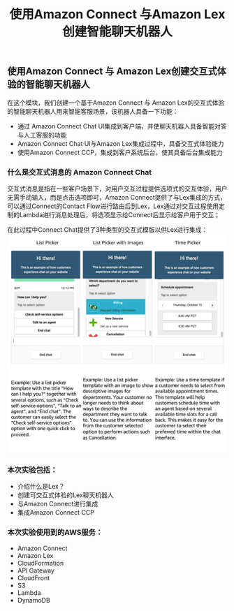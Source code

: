﻿---
title: "2. 使用Amazon Connect 与Amazon Lex创建智能聊天机器人"
chapter: false
weight: 20
tags:
  - advanced
---

## 使用Amazon Connect 与 Amazon Lex创建交互式体验的智能聊天机器人

在这个模块，我们创建一个基于Amazon Connect 与 Amazon Lex的交互式体验的智能聊天机器人用来智能客服场景，该机器人具备一下功能：
* 通过 Amazon Connect Chat UI集成到客户端，并使聊天机器人具备智能对答与人工客服的功能
* Amazon Connect Chat UI与Amazon Lex集成过程中，具备交互式体验能力
* 使用Amazon Connect CCP，集成到客户系统后台，使其具备后台集成能力

### 什么是交互式消息的 Amazon Connect Chat

交互式消息是指在一些客户场景下，对用户交互过程提供选项式的交互体验，用户无需手动输入，而是点击选项即可，Amazon Connect提供了与Lex集成的方式，可以通过Connect的Contact Flow进行路由后到Lex，Lex通过对交互过程使用定制的Lambda进行消息处理后，将选项显示给Connect后显示给客户用于交互；

在此过程中Connect Chat提供了3种类型的交互式模版以供Lex进行集成：
![](../../../static/images/chatbot/interactivemessagetemplate.png)

### 本次实验包括：

* 介绍什么是Lex？
* 创建可交互式体验的Lex聊天机器人
* 与Amazon Connect进行集成
* 集成Amazon Connect CCP

### 本次实验使用到的AWS服务：
* Amazon Connect
* Amazon Lex
* CloudFormation
* API Gateway
* CloudFront
* S3
* Lambda
* DynamoDB
